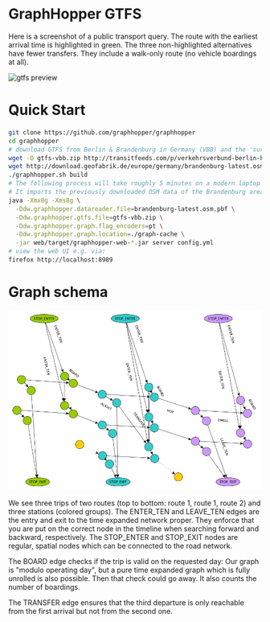 # GraphHopper GTFS

Here is a screenshot of a public transport query. The route with the earliest arrival time is highlighted in green. The three
non-highlighted alternatives have fewer transfers. They include a walk-only route (no vehicle boardings at all).

![gtfs preview](https://www.graphhopper.com/wp-content/uploads/2017/01/gtfs-preview.png)

# Quick Start

```bash
git clone https://github.com/graphhopper/graphhopper
cd graphhopper
# download GTFS from Berlin & Brandenburg in Germany (VBB) and the 'surrounding' OpenStreetMap data for the walk network
wget -O gtfs-vbb.zip http://transitfeeds.com/p/verkehrsverbund-berlin-brandenburg/213/latest/download
wget http://download.geofabrik.de/europe/germany/brandenburg-latest.osm.pbf
./graphhopper.sh build
# The following process will take roughly 5 minutes on a modern laptop when it is executed for the first time.
# It imports the previously downloaded OSM data of the Brandenburg area as well as the GTFS.
java -Xmx8g -Xms8g \
  -Ddw.graphhopper.datareader.file=brandenburg-latest.osm.pbf \
  -Ddw.graphhopper.gtfs.file=gtfs-vbb.zip \
  -Ddw.graphhopper.graph.flag_encoders=pt \
  -Ddw.graphhopper.graph.location=./graph-cache \
  -jar web/target/graphhopper-web-*.jar server config.yml
# view the web UI e.g. via:
firefox http://localhost:8989
```

# Graph schema

![Graph schema](pt-model.png)

We see three trips of two routes (top to bottom: route 1, route 1, route 2) and three stations (colored groups).
The ENTER_TEN and LEAVE_TEN edges are the entry and exit to the time expanded network proper. They enforce that
you are put on the correct node in the timeline when searching forward and backward, respectively. The STOP_ENTER
and STOP_EXIT nodes are regular, spatial nodes which can be connected to the road network.

The BOARD edge checks if the trip is valid on the requested day: Our graph is "modulo operating day", but
a pure time expanded graph which is fully unrolled is also possible. Then that check could go away. It also
counts the number of boardings.

The TRANSFER edge ensures that the third departure is only reachable from the first arrival but not from the second one.

